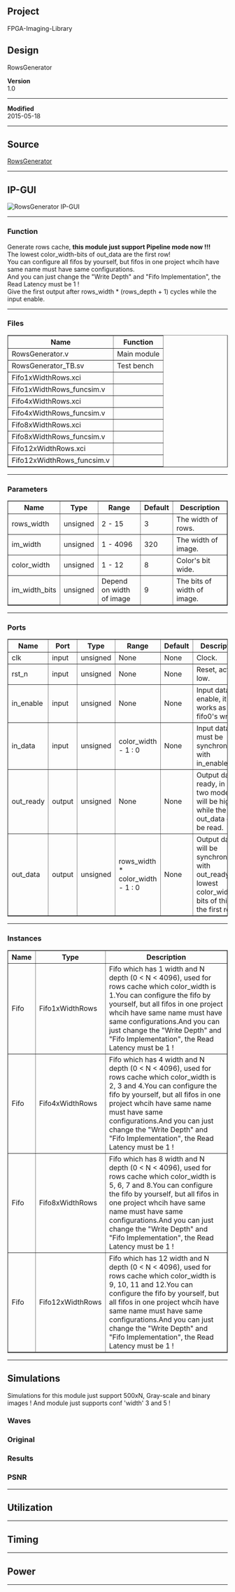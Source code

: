 ## Project
FPGA-Imaging-Library  



## Design
RowsGenerator  



**Version**  
1.0  
  

***

**Modified**  
2015-05-18  
  

***

## Source
[RowsGenerator](https://github.com/dtysky/FPGA-Imaging-Library/tree/Publish/Generator/RowsGenerator)


***

## IP-GUI
![RowsGenerator IP-GUI](http://src.dtysky.moe/image/f-i-l/3/8/3.png)


***

### Function
Generate rows cache, **this module just support Pipeline mode now !!!**  
The lowest color_width-bits of out_data are the first row!  
You can configure all fifos by yourself, but fifos in one project whcih have same name must have same configurations.  
And you can just change the "Write Depth" and "Fifo Implementation", the Read Latency must be 1 !  
Give the first output after rows_width * (rows_depth + 1) cycles while the input enable.  
  

***

### Files

<center>
<table border="1" cellspacing="0">
<tr>
<th>Name</th>
<th>Function</th>
</tr>
<tr>
<td>RowsGenerator.v</td>
<td>Main module  
</td>
</tr>
<tr>
<td>RowsGenerator_TB.sv</td>
<td>Test bench  
</td>
</tr>
<tr>
<td>Fifo1xWidthRows.xci</td>
<td></td>
</tr>
<tr>
<td>Fifo1xWidthRows_funcsim.v</td>
<td></td>
</tr>
<tr>
<td>Fifo4xWidthRows.xci</td>
<td></td>
</tr>
<tr>
<td>Fifo4xWidthRows_funcsim.v</td>
<td></td>
</tr>
<tr>
<td>Fifo8xWidthRows.xci</td>
<td></td>
</tr>
<tr>
<td>Fifo8xWidthRows_funcsim.v</td>
<td></td>
</tr>
<tr>
<td>Fifo12xWidthRows.xci</td>
<td></td>
</tr>
<tr>
<td>Fifo12xWidthRows_funcsim.v</td>
<td></td>
</tr>
</table>
</center>

***

### Parameters

<center>
<table border="1" cellspacing="0">
<tr>
<th>Name</th>
<th>Type</th>
<th>Range</th>
<th>Default</th>
<th>Description</th>
</tr>
<tr>
<td>rows_width</td>
<td>unsigned</td>
<td>2 - 15</td>
<td>3</td>
<td>The width of rows.</td>
</tr>
<tr>
<td>im_width</td>
<td>unsigned</td>
<td>1 - 4096</td>
<td>320</td>
<td>The width of image.</td>
</tr>
<tr>
<td>color_width</td>
<td>unsigned</td>
<td>1 - 12</td>
<td>8</td>
<td>Color's bit wide.</td>
</tr>
<tr>
<td>im_width_bits</td>
<td>unsigned</td>
<td>Depend on width of image</td>
<td>9</td>
<td>The bits of width of image.</td>
</tr>
</table>
</center>

***

### Ports

<center>
<table border="1" cellspacing="0">
<tr>
<th>Name</th>
<th>Port</th>
<th>Type</th>
<th>Range</th>
<th>Default</th>
<th>Description</th>
</tr>
<tr>
<td>clk</td>
<td>input</td>
<td>unsigned</td>
<td>None</td>
<td>None</td>
<td>Clock.</td>
</tr>
<tr>
<td>rst_n</td>
<td>input</td>
<td>unsigned</td>
<td>None</td>
<td>None</td>
<td>Reset, active low.</td>
</tr>
<tr>
<td>in_enable</td>
<td>input</td>
<td>unsigned</td>
<td>None</td>
<td>None</td>
<td>Input data enable, it works as fifo0's wr_en.</td>
</tr>
<tr>
<td>in_data</td>
<td>input</td>
<td>unsigned</td>
<td>color_width - 1 : 0</td>
<td>None</td>
<td>Input data, it must be synchronous with in_enable.</td>
</tr>
<tr>
<td>out_ready</td>
<td>output</td>
<td>unsigned</td>
<td>None</td>
<td>None</td>
<td>Output data ready, in both two mode, it will be high while the out_data can be read.</td>
</tr>
<tr>
<td>out_data</td>
<td>output</td>
<td>unsigned</td>
<td>rows_width * color_width - 1 : 0</td>
<td>None</td>
<td>Output data, it will be synchronous with out_ready.The lowest color_width-bits of this are the first row!</td>
</tr>
</table>
</center>

***

### Instances

<center>
<table border="1" cellspacing="0">
<tr>
<th>Name</th>
<th>Type</th>
<th>Description</th>
</tr>
<tr>
<td>Fifo</td>
<td>Fifo1xWidthRows</td>
<td>Fifo which has 1 width and N depth (0 < N < 4096), used for rows cache which color_width is 1.You can configure the fifo by yourself, but all fifos in one project whcih have same name must have same configurations.And you can just change the "Write Depth" and "Fifo Implementation", the Read Latency must be 1 !</td>
</tr>
<tr>
<td>Fifo</td>
<td>Fifo4xWidthRows</td>
<td>Fifo which has 4 width and N depth (0 < N < 4096), used for rows cache which color_width is 2, 3 and 4.You can configure the fifo by yourself, but all fifos in one project whcih have same name must have same configurations.And you can just change the "Write Depth" and "Fifo Implementation", the Read Latency must be 1 !</td>
</tr>
<tr>
<td>Fifo</td>
<td>Fifo8xWidthRows</td>
<td>Fifo which has 8 width and N depth (0 < N < 4096), used for rows cache which color_width is 5, 6, 7 and 8.You can configure the fifo by yourself, but all fifos in one project whcih have same name must have same configurations.And you can just change the "Write Depth" and "Fifo Implementation", the Read Latency must be 1 !</td>
</tr>
<tr>
<td>Fifo</td>
<td>Fifo12xWidthRows</td>
<td>Fifo which has 12 width and N depth (0 < N < 4096), used for rows cache which color_width is 9, 10, 11 and 12.You can configure the fifo by yourself, but all fifos in one project whcih have same name must have same configurations.And you can just change the "Write Depth" and "Fifo Implementation", the Read Latency must be 1 !</td>
</tr>
</table>
</center>

***

## Simulations
Simulations for this module just support 500xN, Gray-scale and binary images ! And module just supports conf 'width' 3 and 5 !

### Waves


### Original


### Results


### PSNR





***

## Utilization



***

## Timing



***

## Power



***

